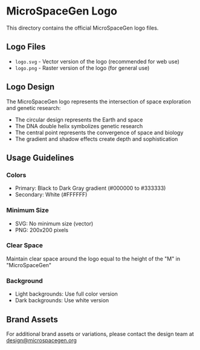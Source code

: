 # MicroSpaceGen Logo

This directory contains the official MicroSpaceGen logo files.

## Logo Files

- `logo.svg` - Vector version of the logo (recommended for web use)
- `logo.png` - Raster version of the logo (for general use)

## Logo Design

The MicroSpaceGen logo represents the intersection of space exploration and genetic research:

- The circular design represents the Earth and space
- The DNA double helix symbolizes genetic research
- The central point represents the convergence of space and biology
- The gradient and shadow effects create depth and sophistication

## Usage Guidelines

### Colors
- Primary: Black to Dark Gray gradient (#000000 to #333333)
- Secondary: White (#FFFFFF)

### Minimum Size
- SVG: No minimum size (vector)
- PNG: 200x200 pixels

### Clear Space
Maintain clear space around the logo equal to the height of the "M" in "MicroSpaceGen"

### Background
- Light backgrounds: Use full color version
- Dark backgrounds: Use white version

## Brand Assets

For additional brand assets or variations, please contact the design team at design@microspacegen.org 